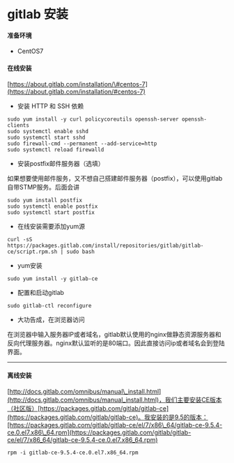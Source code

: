 # gitlab 安装

#### 准备环境

* CentOS7

#### 在线安装

[https://about.gitlab.com/installation/\#centos-7](https://about.gitlab.com/installation/#centos-7)

* 安装 HTTP 和 SSH 依赖

```
sudo yum install -y curl policycoreutils openssh-server openssh-clients
sudo systemctl enable sshd
sudo systemctl start sshd
sudo firewall-cmd --permanent --add-service=http
sudo systemctl reload firewalld
```

* 安装postfix邮件服务器（选填）

如果想要使用邮件服务，又不想自己搭建邮件服务器（postfix），可以使用gitlab自带STMP服务。后面会讲

```
sudo yum install postfix
sudo systemctl enable postfix
sudo systemctl start postfix
```

* 在线安装需要添加yum源

```
curl -sS https://packages.gitlab.com/install/repositories/gitlab/gitlab-ce/script.rpm.sh | sudo bash
```

* yum安装

```
sudo yum install -y gitlab-ce
```

* 配置和启动gitlab

```
sudo gitlab-ctl reconfigure
```

* 大功告成，在浏览器访问

在浏览器中输入服务器IP或者域名，gitlab默认使用的nginx做静态资源服务器和反向代理服务器。nginx默认监听的是80端口。因此直接访问ip或者域名会到登陆界面。

---

#### 离线安装

[http://docs.gitlab.com/omnibus/manual\_install.html](http://docs.gitlab.com/omnibus/manual_install.html)，我们主要安装CE版本（社区版）[https://packages.gitlab.com/gitlab/gitlab-ce](https://packages.gitlab.com/gitlab/gitlab-ce)。我安装的是9.5的版本：[https://packages.gitlab.com/gitlab/gitlab-ce/el/7/x86\_64/gitlab-ce-9.5.4-ce.0.el7.x86\_64.rpm](https://packages.gitlab.com/gitlab/gitlab-ce/el/7/x86_64/gitlab-ce-9.5.4-ce.0.el7.x86_64.rpm)

```
rpm -i gitlab-ce-9.5.4-ce.0.el7.x86_64.rpm
```



